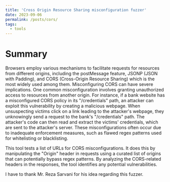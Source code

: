 ```yaml
---
title: 'Cross Origin Resource Sharing misconfiguration fuzzer'
date: 2023-09-06
permalink: /posts/cors/
tags:
  - tools
---
```

Summary
======
Browsers employ various mechanisms to facilitate requests for resources from different origins, including the postMessage feature, JSONP (JSON with Padding), and CORS (Cross-Origin Resource Sharing) which is the most widely used among them. Misconfiguring CORS can have severe implications. One common misconfiguration involves granting unauthorized access to resources from another origin. For instance, if a bank website has a misconfigured CORS policy in its "/credentials" path, an attacker can exploit this vulnerability by creating a malicious webpage. When unsuspecting victims click on a link leading to the attacker's webpage, they unknowingly send a request to the bank's "/credentials" path. The attacker's code can then read and extract the victims' credentials, which are sent to the attacker's server. These misconfigurations often occur due to inadequate enforcement measures, such as flawed regex patterns used for whitelisting or blacklisting. 

This tool tests a list of URLs for CORS misconfigurations. It does this by manipulating the "Origin" header in requests using a curated list of origins that can potentially bypass regex patterns. By analyzing the CORS-related headers in the responses, the tool identifies any potential vulnerabilities.

I have to thank Mr. Reza Sarvani for his idea regarding this fuzzer.